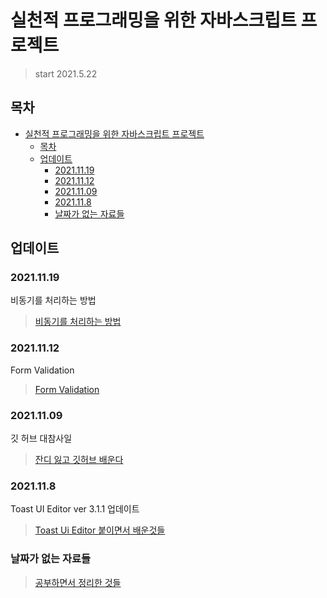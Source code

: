 # 실천적 프로그래밍을 위한 자바스크립트 프로젝트

> start 2021.5.22

## 목차

- [실천적 프로그래밍을 위한 자바스크립트 프로젝트](#실천적-프로그래밍을-위한-자바스크립트-프로젝트)
  - [목차](#목차)
  - [업데이트](#업데이트)
    - [2021.11.19](#20211119)
    - [2021.11.12](#20211112)
    - [2021.11.09](#20211109)
    - [2021.11.8](#2021118)
    - [날짜가 없는 자료들](#날짜가-없는-자료들)

## 업데이트

### 2021.11.19

비동기를 처리하는 방법

> [비동기를 처리하는 방법](develop_diary/완료된%20글/21_11_19%20비동기를%20처리하는%20방법.md)

### 2021.11.12

Form Validation

> [Form Validation](./develop_diary/완료된%20글/21_11_12%20Form%20Validation.md)

### 2021.11.09

깃 허브 대참사일

> [잔디 잃고 깃허브 배운다](./develop_diary/20211109.md)

### 2021.11.8

Toast UI Editor ver 3.1.1 업데이트

> [Toast Ui Editor 붙이면서 배운것들](./develop_diary/2021_11_8.md)

### 날짜가 없는 자료들

> [공부하면서 정리한 것들](./develop_diary/cloneCoding.md)
